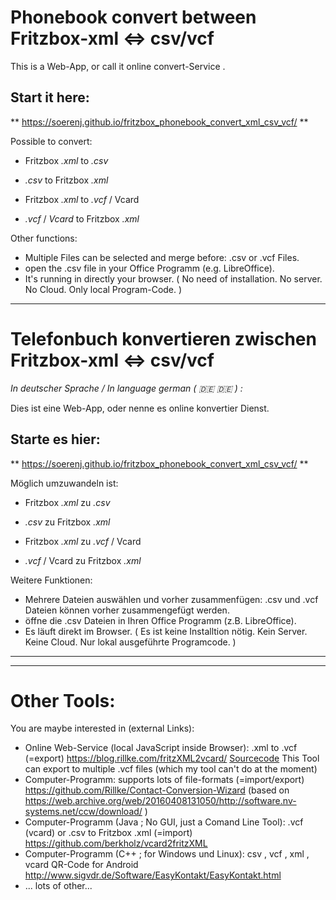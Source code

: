 # Phonebook convert between Fritzbox-xml &lt;=> csv/vcf 
<!-- *In language english ( 🇬🇧 :gb: ) :* -->

This is a Web-App, or call it online convert-Service .

## Start it here:
** <https://soerenj.github.io/fritzbox_phonebook_convert_xml_csv_vcf/> **

Possible to convert:

* Fritzbox *.xml* to *.csv*
* *.csv* to Fritzbox *.xml*

* Fritzbox *.xml* to *.vcf* / Vcard
* *.vcf* / *Vcard* to Fritzbox *.xml* 

Other functions:

* Multiple Files can be selected and merge before: .csv or .vcf Files.
* open the .csv file in your Office Programm (e.g. LibreOffice).
* It's running in directly your browser. ( No need of installation. No server. No Cloud. Only local Program-Code. )
 
-----------------------------------

# Telefonbuch konvertieren zwischen Fritzbox-xml &lt;=> csv/vcf 
*In deutscher Sprache / In language german ( 🇩🇪 :de: ) :*

Dies ist eine Web-App, oder nenne es online konvertier Dienst.

## Starte es hier:
** <https://soerenj.github.io/fritzbox_phonebook_convert_xml_csv_vcf/> **

Möglich umzuwandeln ist:

* Fritzbox *.xml* zu *.csv*
* *.csv* zu Fritzbox *.xml*

* Fritzbox *.xml* zu *.vcf* / Vcard
* *.vcf* / Vcard zu Fritzbox *.xml*


Weitere Funktionen:

* Mehrere Dateien auswählen und vorher zusammenfügen: .csv und .vcf Dateien können vorher zusammengefügt werden.
* öffne die .csv Dateien in Ihren Office Programm (z.B. LibreOffice).
* Es läuft direkt im Browser. ( Es ist keine Installtion nötig. Kein Server. Keine Cloud. Nur lokal ausgeführte Programcode. )

------------------
------------------

# Other Tools:

You are maybe interested in (external Links):

* Online Web-Service (local JavaScript inside Browser): .xml to .vcf (=export) <https://blog.rillke.com/fritzXML2vcard/> [Sourcecode](https://github.com/Rillke/fritzXML2vcard?tab=readme-ov-file) This Tool can export to multiple .vcf files (which my tool can't do at the moment)
* Computer-Programm: supports lots of file-formats (=import/export) <https://github.com/Rillke/Contact-Conversion-Wizard> (based on <https://web.archive.org/web/20160408131050/http://software.nv-systems.net/ccw/download/> )
* Computer-Programm (Java ; No GUI, just a Comand Line Tool): .vcf (vcard) or .csv to Fritzbox .xml (=import) <https://github.com/berkholz/vcard2fritzXML>
* Computer-Programm (C++ ; for Windows und Linux): csv , vcf , xml , vcard QR-Code for Android <http://www.sigvdr.de/Software/EasyKontakt/EasyKontakt.html>
* ... lots of other... 

